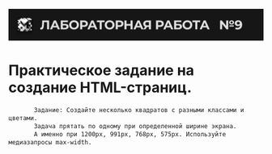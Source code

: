 ![alt MATE Programming Lab](https://github.com/MATE-Programming/Lab_logo/blob/main/lab_9.svg?raw=true)
# Практическое задание на создание HTML-страниц.
           Задание: Создайте несколько квадратов с разными классами и цветами. 
           Задача прятать по одному при определенной ширине экрана. 
           А именно при 1200px, 991px, 768px, 575px. Используйте медиазапросы max-width.


